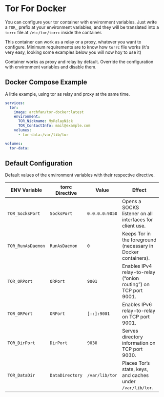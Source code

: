 # Tor For Docker

You can configure your tor container with environment variables. Just write a `TOR_` prefix at your environment variables, and they will be translated into a `torrc` file at `/etc/tor/torrc` inside the container.

This container can work as a relay or a proxy, whatever you want to configure. Minimum requirements are to know how `torrc` file works (it's very easy, looking some examples below you will now hoy to use it)

Container works as proxy and relay by default. Override the configuration with environment variables and disable them.

## Docker Compose Example

A little example, using tor as relay and proxy at the same time.

```yaml
services:
  tor:
    image: archfan/tor-docker:latest
    environment:
      TOR_Nickname: MyRelayNick
      TOR_ContactInfo: mail@example.com
    volumes:
      - tor-data:/var/lib/tor

volumes:
  tor-data:
```

## Default Configuration

Default values of the environment variables with their respective directive.

ENV Variable      | torrc Directive | Value          | Effect                                                          |
| ----------------- | --------------- | -------------- | --------------------------------------------------------------- |
| `TOR_SocksPort`   | `SocksPort`     | `0.0.0.0:9050` | Opens a SOCKS listener on all interfaces for client use.        |
| `TOR_RunAsDaemon` | `RunAsDaemon`   | `0`            | Keeps Tor in the foreground (necessary in Docker containers).   |
| `TOR_ORPort`      | `ORPort`        | `9001`         | Enables IPv4 relay-to-relay (“onion routing”) on TCP port 9001. |
| `TOR_ORPort`      | `ORPort`        | `[::]:9001`    | Enables IPv6 relay-to-relay on TCP port 9001.                   |
| `TOR_DirPort`     | `DirPort`       | `9030`         | Serves directory information on TCP port 9030.                  |
| `TOR_DataDir`     | `DataDirectory` | `/var/lib/tor` | Places Tor’s state, keys, and caches under `/var/lib/tor`.      |
